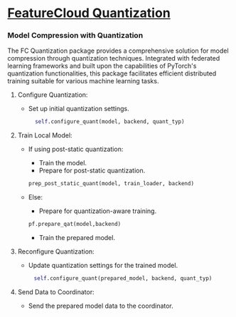 # [FeatureCloud Quantization](https://github.com/AidaMehammed/FC_Quantization_App)
### Model Compression with Quantization

The FC Quantization package provides a comprehensive solution for model compression through quantization techniques. Integrated with federated learning frameworks and built upon the capabilities of PyTorch's quantization functionalities, this package facilitates efficient distributed training suitable for various machine learning tasks.


1. Configure Quantization:
    - Set up initial quantization settings.
      ```python
        self.configure_quant(model, backend, quant_typ)
        ```

2. Train Local Model:
    - If using post-static quantization:
        - Train the model.
        - Prepare for post-static quantization.
         ```python
         prep_post_static_quant(model, train_loader, backend)
        ```

    - Else:
        - Prepare for quantization-aware training.
      ```python
      pf.prepare_qat(model,backend)        
      ```
        - Train the prepared model.


3. Reconfigure Quantization:
    - Update quantization settings for the trained model.
   ```python
        self.configure_quant(prepared_model, backend, quant_typ)
   ```

4. Send Data to Coordinator:
    - Send the prepared model data to the coordinator.